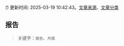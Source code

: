 :alarm_clock: 更新时间: 2025-03-19 10:42:43。[文章来源](/README.md)、[文章分类](/TAGS.md)

## 报告


> 关键字：`报告`、`月报`



